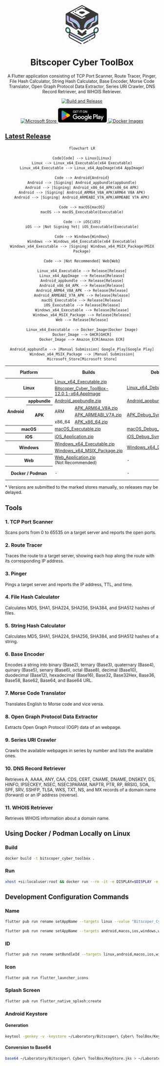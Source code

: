 <div align="center">
  <img src="assets/icon/icon.png" height="128" alt="Bitscoper Cyber ToolBox" />
</div>
<div align="center">

# Bitscoper Cyber ToolBox

A Flutter application consisting of TCP Port Scanner, Route Tracer, Pinger, File Hash Calculator, String Hash Calculator, Base Encoder, Morse Code Translator, Open Graph Protocol Data Extractor, Series URI Crawler, DNS Record Retriever, and WHOIS Retriever.

[![Build and Release](https://github.com/bitscoper/Bitscoper_Cyber_ToolBox/actions/workflows/Build%20and%20Release.yaml/badge.svg)](https://github.com/bitscoper/Bitscoper_Cyber_ToolBox/actions/workflows/Build%20and%20Release.yaml)

<a href="https://apps.microsoft.com/detail/9n6r5lxczxl6">
  <img src="https://get.microsoft.com/images/en-us%20dark.svg" height="48" alt="Microsoft Store" />
</a>
<a href="https://play.google.com/store/apps/details?id=bitscoper.bitscoper_cyber_toolbox">
  <img src="https://raw.githubusercontent.com/bitscoper/bitscoper/main/External_Files/Google_Play.png" height="48" alt="Google Play" />
</a>
<a href="https://github.com/bitscoper/Bitscoper_Cyber_ToolBox/pkgs/container/bitscoper_cyber_toolbox/">
  <img src="https://raw.githubusercontent.com/bitscoper/bitscoper/main/External_Files/Docker.png" height="48" alt="Docker Images" />
</a>
</div>

## [Latest Release](https://github.com/bitscoper/Bitscoper_Cyber_ToolBox/releases/latest/)

<div align="center">

```mermaid
flowchart LR

Code[Code] --> Linux{Linux}
Linux --> Linux_x64_Executable(x64 Executable)
Linux_x64_Executable --> Linux_x64_AppImage(x64 AppImage)

Code --> Android{Android}
Android --> |Signing| Android_appbundle(appbundle)
Android --> |Signing| Android_x86_64_APK(x86_64 APK)
Android --> |Signing| Android_ARM64_V8A_APK(ARM64 V8A APK)
Android --> |Signing| Android_ARMEABI_V7A_APK(ARMEABI V7A APK)

Code --> macOS{macOS}
macOS --> macOS_Executable(Executable)

Code --> iOS{iOS}
iOS --> |Not Signing Yet| iOS_Executable(Executable)

Code --> Windows{Windows}
Windows --> Windows_x64_Executable(x64 Executable)
Windows_x64_Executable --> |Signing| Windows_x64_MSIX_Package(MSIX Package)

Code --> |Not Recommended| Web{Web}

Linux_x64_Executable --> Release[Release]
Linux_x64_AppImage --> Release[Release]
Android_appbundle --> Release[Release]
Android_x86_64_APK --> Release[Release]
Android_ARM64_V8A_APK --> Release[Release]
Android_ARMEABI_V7A_APK --> Release[Release]
macOS_Executable --> Release[Release]
iOS_Executable --> Release[Release]
Windows_x64_Executable --> Release[Release]
Windows_x64_MSIX_Package --> Release[Release]
Web --> Release[Release]

Linux_x64_Executable --> Docker_Image(Docker Image)
Docker_Image --> GHCR[GHCR]
Docker_Image --> Amazon_ECR[Amazon ECR]

Android_appbundle --> |Manual Submission| Google_Play[Google Play]
Windows_x64_MSIX_Package --> |Manual Submission| Microsoft_Store[Microsoft Store]
```

  <table>
    <tr>
      <th colspan="2">Platform</th>
      <th colspan="2">Builds</th>
      <th>Debug Symbols</th>
      <th>Stores / Repositories</th>
    </tr>
    <tr>
      <th rowspan="2" colspan="2">Linux</th>
      <td colspan="2">
        <a href="https://github.com/bitscoper/Bitscoper_Cyber_ToolBox/releases/latest/download/Linux_x64_Executable.zip">Linux_x64_Executable.zip</a>
      </td>
      <td rowspan="2">
        <a href="https://github.com/bitscoper/Bitscoper_Cyber_ToolBox/releases/latest/download/Linux_x64_Debug_Symbols.zip">Linux_x64_Debug_Symbols.zip</a>
      </td>
      <td rowspan="2">-</td>
    </tr>
    <tr>
      <td colspan="2">
        <a href="https://github.com/bitscoper/Bitscoper_Cyber_ToolBox/releases/latest/download/Bitscoper_Cyber_ToolBox-12.0.1-x64.AppImage">Bitscoper_Cyber_ToolBox-12.0.1-x64.AppImage</a>
      </td>
    </tr>
    <tr>
      <th rowspan="4" width="46">Android</th>
      <th>appbundle</th>
      <td colspan="2">
        <a href="https://github.com/bitscoper/Bitscoper_Cyber_ToolBox/releases/latest/download/Android_appbundle.zip">Android_appbundle.zip</a>
      </td>
      <td>
        <a href="https://github.com/bitscoper/Bitscoper_Cyber_ToolBox/releases/latest/download/Android_appbundle_Debug_Symbols.zip">Android_appbundle_Debug_Symbols.zip</a>
      </td>
      <td rowspan="4">
        <a href="https://play.google.com/store/apps/details?id=bitscoper.bitscoper_cyber_toolbox">Google Play</a> *
      </td>
    </tr>
    <tr>
      <th rowspan="3">APK</th>
      <td rowspan="2">ARM</td>
      <td>
        <a href="https://github.com/bitscoper/Bitscoper_Cyber_ToolBox/releases/latest/download/APK_ARM64_V8A.zip">APK_ARM64_V8A.zip</a>
      </td>
      <td rowspan="3">
        <a href="https://github.com/bitscoper/Bitscoper_Cyber_ToolBox/releases/latest/download/APK_Debug_Symbols.zip">APK_Debug_Symbols.zip</a>
      </td>
    </tr>
    <tr>
      <td>
        <a href="https://github.com/bitscoper/Bitscoper_Cyber_ToolBox/releases/latest/download/APK_ARMEABI_V7A.zip">APK_ARMEABI_V7A.zip</a>
      </td>
    </tr>
    <tr>
      <td>x86_64</td>
      <td>
        <a href="https://github.com/bitscoper/Bitscoper_Cyber_ToolBox/releases/latest/download/APK_x86_64.zip">APK_x86_64.zip</a>
      </td>
    </tr>
    <tr>
      <th colspan="2">macOS</th>
      <td colspan="2">
        <a href="https://github.com/bitscoper/Bitscoper_Cyber_ToolBox/releases/latest/download/macOS_Executable.zip">macOS_Executable.zip</a>
      </td>
      <td>
        <a href="https://github.com/bitscoper/Bitscoper_Cyber_ToolBox/releases/latest/download/macOS_Debug_Symbols.zip">macOS_Debug_Symbols.zip</a>
      </td>
      <td>-</td>
    </tr>
    <tr>
      <th colspan="2">iOS</th>
      <td colspan="2">
        <a href="https://github.com/bitscoper/Bitscoper_Cyber_ToolBox/releases/latest/download/iOS_Application.zip">iOS_Application.zip</a>
      </td>
      <td>
        <a href="https://github.com/bitscoper/Bitscoper_Cyber_ToolBox/releases/latest/download/iOS_Debug_Symbols.zip">iOS_Debug_Symbols.zip</a>
      </td>
      <td>-</td>
    </tr>
    <tr>
      <th rowspan="2" colspan="2">Windows</th>
      <td colspan="2">
        <a href="https://github.com/bitscoper/Bitscoper_Cyber_ToolBox/releases/latest/download/Windows_x64_Executable.zip">Windows_x64_Executable.zip</a>
      </td>
      <td rowspan="2">
        <a href="https://github.com/bitscoper/Bitscoper_Cyber_ToolBox/releases/latest/download/Windows_x64_Debug_Symbols.zip">Windows_x64_Debug_Symbols.zip</a>
      </td>
      <td rowspan="2">
        <a href="https://apps.microsoft.com/detail/9n6r5lxczxl6">Microsoft Store</a> *
      </td>
    </tr>
    <tr>
      <td colspan="2">
        <a href="https://github.com/bitscoper/Bitscoper_Cyber_ToolBox/releases/latest/download/Windows_x64_MSIX_Package.zip">Windows_x64_MSIX_Package.zip</a>
      </td>
    </tr>
    <tr>
      <th colspan="2">Web</th>
      <td colspan="2">
        <a href="https://github.com/bitscoper/Bitscoper_Cyber_ToolBox/releases/latest/download/Web_Application.zip">Web_Application.zip</a>
        <br /> (Not Recommended)
      </td>
      <td>-</td>
      <td>-</td>
    </tr>
    <tr>
      <th colspan="2" rowspan="2">Docker / Podman</th>
      <td colspan="2" rowspan="2">-</td>
      <td rowspan="2">-</td>
      <td>
        <a href="https://github.com/bitscoper/Bitscoper_Cyber_ToolBox/pkgs/container/bitscoper_cyber_toolbox/">GHCR</a>
      </td>
    </tr>
    <tr>
      <td>
        <a href="">Amazon ECR</a>
      </td>
    </tr>
  </table>
</div>

\* Versions are submitted to the marked stores manually, so releases may be delayed.

## Tools

### 1. TCP Port Scanner

Scans ports from 0 to 65535 on a target server and reports the open ports.

### 2. Route Tracer

Traces the route to a target server, showing each hop along the route with its corresponding IP address.

### 3. Pinger

Pings a target server and reports the IP address, TTL, and time.

### 4. File Hash Calculator

Calculates MD5, SHA1, SHA224, SHA256, SHA384, and SHA512 hashes of files.

### 5. String Hash Calculator

Calculates MD5, SHA1, SHA224, SHA256, SHA384, and SHA512 hashes of a string.

### 6. Base Encoder

Encodes a string into binary (Base2), ternary (Base3), quaternary (Base4), quinary (Base5), senary (Base6), octal (Base8), decimal (Base10), duodecimal (Base12), hexadecimal (Base16), Base32, Base32Hex, Base36, Base58, Base62, Base64, and Base64 URL.

### 7. Morse Code Translator

Translates English to Morse code and vice versa.

### 8. Open Graph Protocol Data Extractor

Extracts Open Graph Protocol (OGP) data of an webpage.

### 9. Series URI Crawler

Crawls the available webpages in series by number and lists the available ones.

### 10. DNS Record Retriever

Retrieves A, AAAA, ANY, CAA, CDS, CERT, CNAME, DNAME, DNSKEY, DS, HINFO, IPSECKEY, NSEC, NSEC3PARAM, NAPTR, PTR, RP, RRSIG, SOA, SPF, SRV, SSHFP, TLSA, WKS, TXT, NS, and MX records of a domain name (forward) or an IP address (reverse).

### 11. WHOIS Retriever

Retrieves WHOIS information about a domain name.

## Using Docker / Podman Locally on Linux

### Build

```bash
docker build -t bitscoper_cyber_toolbox .
```

### Run

```bash
xhost +si:localuser:root && docker run --rm -it -e DISPLAY=$DISPLAY -e WAYLAND_DISPLAY=$WAYLAND_DISPLAY -v /run/user/$(id -u)/wayland-0:/run/user/$(id -u)/wayland-0 -e XDG_RUNTIME_DIR=$XDG_RUNTIME_DIR bitscoper_cyber_toolbox
```

## Development Configuration Commands

### Name

```bash
flutter pub run rename setAppName --targets linux --value "Bitscoper_Cyber_ToolBox"
```

```bash
flutter pub run rename setAppName --targets android,macos,ios,windows,web --value "Bitscoper Cyber ToolBox"
```

### ID

```bash
flutter pub run rename setBundleId --targets linux,android,macos,ios,windows,web --value "bitscoper.bitscoper_cyber_toolbox"
```

### Icon

```bash
flutter pub run flutter_launcher_icons
```

### Splash Screen

```bash
flutter pub run flutter_native_splash:create
```

### Android Keystore

#### Generation

```bash
keytool -genkey -v -keystore ~/Laboratory/Bitscoper\ Cyber\ ToolBox/KeyStore.jks -keyalg RSA -keysize 4096 -validity 10000 -alias Bitscoper_Cyber_ToolBox
```

#### Conversion to Base64

```bash
base64 ~/Laboratory/Bitscoper\ Cyber\ ToolBox/KeyStore.jks > ~/Laboratory/Bitscoper\ Cyber\ ToolBox/KeyStore.b64
```
